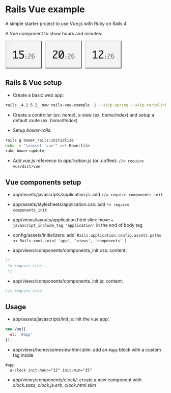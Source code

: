 # Rails Vue example

A simple starter project to use Vue.js with Ruby on Rails 4

A Vue component to show hours and minutes:

![Rails Vue example](https://raw.githubusercontent.com/blocknotes/rails-vue-example/master/screenshot.png "Rails Vue example")

## Rails & Vue setup

- Create a basic web app:
```sh
rails _4.2.5.2_ new rails-vue-example -j --skip-spring --skip-turbolinks
```

- Create a controller (ex. *home*), a view (ex. *home/index*) and setup a default route (ex. *home#index*)

- Setup *bower-rails*:
```sh
rails g bower_rails:initialize
echo -e "\nasset 'vue'" >>! Bowerfile
rake bower:update
```

- Add *vue.js* reference to *application.js* (or .coffee): `//= require vue/dist/vue`

## Vue components setup

- app/assets/javascripts/application.js: add `//= require components_init`

- app/assets/stylesheets/application.css: add `*= require components_init`

- app/views/layouts/application.html.slim: move `= javascript_include_tag 'application'` in the end of body tag

- config/assets/initializers: add:
`Rails.application.config.assets.paths << Rails.root.join( 'app', 'views', 'components' )`

- app/views/components/components_init.css: content:
```css
/*
 *= require_tree .
 */
```

- app/views/components/components_init.js: content:
```javascript
//= require_tree .
```

## Usage

- app/assets/javascripts/init.js: init the vue app:
```javascript
new Vue({
  el: '#app'
});
```

- app/views/home/someview.html.slim: add an `#app` block with a custom tag inside
```slim
#app
  a-clock init-hour="12" init-min="25"
```

- app/views/components/clock/: create a new component with *clock.sass*, *clock.js.erb*, *clock.html.slim*
